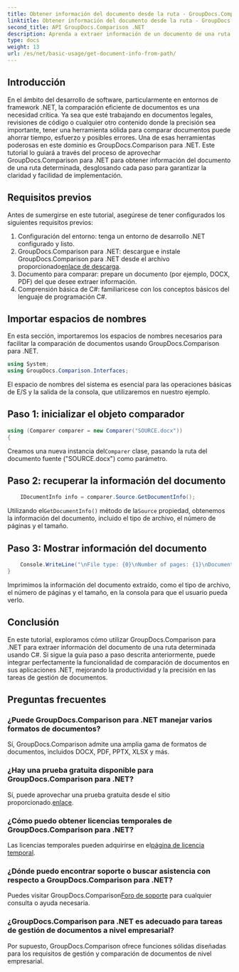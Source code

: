 ```yaml
---
title: Obtener información del documento desde la ruta - GroupDocs.Comparison para .NET
linktitle: Obtener información del documento desde la ruta - GroupDocs.Comparison para .NET
second_title: API GroupDocs.Comparison .NET
description: Aprenda a extraer información de un documento de una ruta usando GroupDocs.Comparison para .NET. Pasos sencillos para una gestión eficiente de documentos en C#.
type: docs
weight: 13
url: /es/net/basic-usage/get-document-info-from-path/
---
```

## Introducción
En el ámbito del desarrollo de software, particularmente en entornos de framework .NET, la comparación eficiente de documentos es una necesidad crítica. Ya sea que esté trabajando en documentos legales, revisiones de código o cualquier otro contenido donde la precisión sea importante, tener una herramienta sólida para comparar documentos puede ahorrar tiempo, esfuerzo y posibles errores. Una de esas herramientas poderosas en este dominio es GroupDocs.Comparison para .NET. Este tutorial lo guiará a través del proceso de aprovechar GroupDocs.Comparison para .NET para obtener información del documento de una ruta determinada, desglosando cada paso para garantizar la claridad y facilidad de implementación.
## Requisitos previos
Antes de sumergirse en este tutorial, asegúrese de tener configurados los siguientes requisitos previos:
1. Configuración del entorno: tenga un entorno de desarrollo .NET configurado y listo.
2.  GroupDocs.Comparison para .NET: descargue e instale GroupDocs.Comparison para .NET desde el archivo proporcionado[enlace de descarga](https://releases.groupdocs.com/comparison/net/).
3. Documento para comparar: prepare un documento (por ejemplo, DOCX, PDF) del que desee extraer información.
4. Comprensión básica de C#: familiarícese con los conceptos básicos del lenguaje de programación C#.

## Importar espacios de nombres
En esta sección, importaremos los espacios de nombres necesarios para facilitar la comparación de documentos usando GroupDocs.Comparison para .NET.
```csharp
using System;
using GroupDocs.Comparison.Interfaces;
```

El espacio de nombres del sistema es esencial para las operaciones básicas de E/S y la salida de la consola, que utilizaremos en nuestro ejemplo.

## Paso 1: inicializar el objeto comparador
```csharp
using (Comparer comparer = new Comparer("SOURCE.docx"))
{
```
 Creamos una nueva instancia del`Comparer` clase, pasando la ruta del documento fuente ("SOURCE.docx") como parámetro.
## Paso 2: recuperar la información del documento
```csharp
    IDocumentInfo info = comparer.Source.GetDocumentInfo();
```
 Utilizando el`GetDocumentInfo()` método de la`Source` propiedad, obtenemos la información del documento, incluido el tipo de archivo, el número de páginas y el tamaño.
## Paso 3: Mostrar información del documento
```csharp
    Console.WriteLine("\nFile type: {0}\nNumber of pages: {1}\nDocument size: {2} bytes", info.FileType, info.PageCount, info.Size);
}
```
Imprimimos la información del documento extraído, como el tipo de archivo, el número de páginas y el tamaño, en la consola para que el usuario pueda verlo.

## Conclusión
En este tutorial, exploramos cómo utilizar GroupDocs.Comparison para .NET para extraer información del documento de una ruta determinada usando C#. Si sigue la guía paso a paso descrita anteriormente, puede integrar perfectamente la funcionalidad de comparación de documentos en sus aplicaciones .NET, mejorando la productividad y la precisión en las tareas de gestión de documentos.
## Preguntas frecuentes
### ¿Puede GroupDocs.Comparison para .NET manejar varios formatos de documentos?
Sí, GroupDocs.Comparison admite una amplia gama de formatos de documentos, incluidos DOCX, PDF, PPTX, XLSX y más.
### ¿Hay una prueba gratuita disponible para GroupDocs.Comparison para .NET?
 Sí, puede aprovechar una prueba gratuita desde el sitio proporcionado.[enlace](https://releases.groupdocs.com/).
### ¿Cómo puedo obtener licencias temporales de GroupDocs.Comparison para .NET?
 Las licencias temporales pueden adquirirse en el[página de licencia temporal](https://purchase.groupdocs.com/temporary-license/).
### ¿Dónde puedo encontrar soporte o buscar asistencia con respecto a GroupDocs.Comparison para .NET?
 Puedes visitar GroupDocs.Comparison[Foro de soporte](https://forum.groupdocs.com/c/comparison/12) para cualquier consulta o ayuda necesaria.
### ¿GroupDocs.Comparison para .NET es adecuado para tareas de gestión de documentos a nivel empresarial?
Por supuesto, GroupDocs.Comparison ofrece funciones sólidas diseñadas para los requisitos de gestión y comparación de documentos de nivel empresarial.